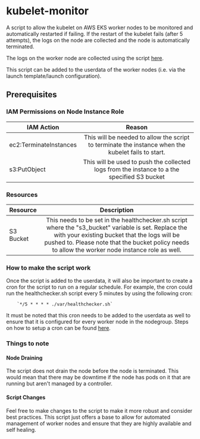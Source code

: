 # kubelet-monitor
A script to allow the kubelet on AWS EKS worker nodes to be monitored and automatically restarted if failing.
If the restart of the kubelet fails (after 5 attempts), the logs on the node are collected and the node is automatically terminated. 

The logs on the worker node are collected using the script [here](https://github.com/nithu0115/eks-logs-collector).

This script can be added to the userdata of the worker nodes (i.e. via the launch template/launch configuration).

## Prerequisites
### IAM Permissions on Node Instance Role
| IAM Action        | Reason      |
| ------------- |:-------------:| 
| ec2:TerminateInstances | This will be needed to allow the script to terminate the instance when the kubelet fails to start. | 
| s3:PutObject | This will be used to push the collected logs from the instance to a the specified S3 bucket |

### Resources
| Resource        | Description      |
| ------------- |:-------------:|
| S3 Bucket | This needs to be set in the healthchecker.sh script where the "s3_bucket" variable is set. Replace the <S3-Bucket-Name> with your existing bucket that the logs will be pushed to. Please note that the bucket policy needs to allow the worker node instance role as well. | 

### How to make the script work
Once the script is added to the userdata, it will also be important to create a cron for the script to run on a regular schedule. For example, the cron could run the healthchecker.sh script every 5 minutes by using the following cron:

        `*/5 * * * * ./var/healthchecker.sh`
        
It must be noted that this cron needs to be added to the userdata as well to ensure that it is configured for every worker node in the nodegroup. Steps on how to setup a cron can be found [here](https://phoenixnap.com/kb/set-up-cron-job-linux).

### Things to note

#### Node Draining
The script does not drain the node before the node is terminated. This would mean that there may be downtime if the node has pods on it that are running but aren't managed by a controller. 

#### Script Changes
Feel free to make changes to the script to make it more robust and consider best practices. This script just offers a base to allow for automated management of worker nodes and ensure that they are highly available and self healing. 


